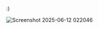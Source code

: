 :)

![Screenshot 2025-06-12 022046](https://github.com/user-attachments/assets/857d2e34-c997-4be2-a754-500894a8d2c5)
